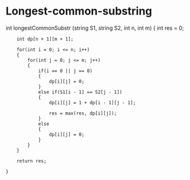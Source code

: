 # Longest-common-substring
int longestCommonSubstr (string S1, string S2, int n, int m)
    {
        int res = 0;
        
        int dp[n + 1][m + 1];
        
        for(int i = 0; i <= n; i++)
        {
            for(int j = 0; j <= m; j++)
            {
                if(i == 0 || j == 0)
                {
                    dp[i][j] = 0;
                }
                else if(S1[i - 1] == S2[j - 1])
                {
                    dp[i][j] = 1 + dp[i - 1][j - 1];
                    
                    res = max(res, dp[i][j]);
                }
                else
                {
                    dp[i][j] = 0;
                }
            }
        }
        
        return res;
    
    }
